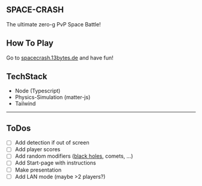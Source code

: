 SPACE-CRASH
---

The ultimate zero-g PvP Space Battle!


## How To Play
Go to [spacecrash.13bytes.de](https://spacecrash.13bytes.de) and have fun!


## TechStack
- Node (Typescript)
- Physics-Simulation (matter-js)
- Tailwind




--- 
## ToDos
- [ ] Add detection if out of screen
- [ ] Add player scores
- [ ] Add random modifiers ([black holes](https://github.com/liabru/matter-attractors), comets, ...)
- [ ] Add Start-page with instructions
- [ ] Make presentation
- [ ] Add LAN mode (maybe >2 players?)